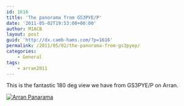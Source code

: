 ```yaml
---
id: 1616
title: 'The panorama from GS3PYE/P'
date: '2011-05-02T19:53:00+00:00'
author: M1ACB
layout: post
guid: 'http://dx.camb-hams.com/?p=1616'
permalink: /2011/05/02/the-panorama-from-gs3pyep/
categories:
    - General
tags:
    - arran2011
---
```


This is the fantastic 180 deg view we have from GS3PYE/P on Arran.

[![](http://dx.camb-hams.com/wp-content/uploads/2011/05/Arran-Panarama-Small-300x70.jpg "Arran Panarama")](http://dx.camb-hams.com/wp-content/uploads/2011/05/Arran-Panarama-Small.jpg)